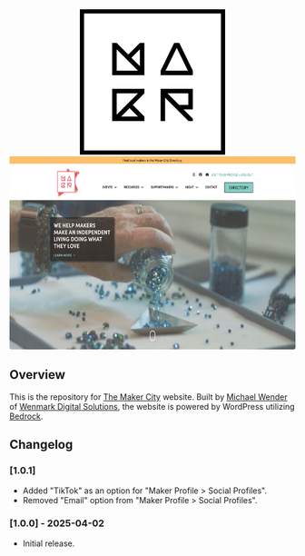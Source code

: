 <div align="center"><a href="https://themakercity.org" target="_blank"><img src="web/app/themes/themakercity-child/lib/img/maker-icon_512x512.png" width="256" height="256" /></a></div>

<div align="center"><a href="https://themakercity.org" target="_blank"><img src="web/app/themes/themakercity-child/lib/img/themakercity_screenshot.jpg" width="600" height="340" /></a></div>

## Overview

This is the repository for [The Maker City](https://themakercity.org) website. Built by [Michael Wender](https://mwender.com) of [Wenmark Digital Solutions](https://wenmarkdigital.com), the website is powered by WordPress utilizing [Bedrock](https://roots.io/bedrock/).

## Changelog

### [1.0.1]
- Added "TikTok" as an option for "Maker Profile > Social Profiles".
- Removed "Email" option from "Maker Profile > Social Profiles".

### [1.0.0] - 2025-04-02
- Initial release.
